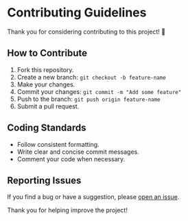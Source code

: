 # Contributing Guidelines

Thank you for considering contributing to this project! 🎉

## How to Contribute

1. Fork this repository.
2. Create a new branch: `git checkout -b feature-name`
3. Make your changes.
4. Commit your changes: `git commit -m "Add some feature"`
5. Push to the branch: `git push origin feature-name`
6. Submit a pull request.

## Coding Standards

- Follow consistent formatting.
- Write clear and concise commit messages.
- Comment your code when necessary.

## Reporting Issues

If you find a bug or have a suggestion, please [open an issue](https://github.com/a7csw/uni/issues).

Thank you for helping improve the project!
